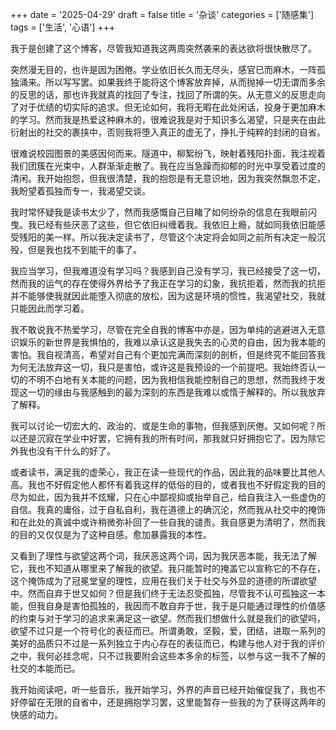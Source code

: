 +++
date = '2025-04-29'
draft = false
title = '杂谈'
categories = ['随感集']
tags = ['生活', '心语']
+++

我于是创建了这个博客，尽管我知道我这两周突然袭来的表达欲将很快散尽了。

突然漫无目的，也许是因为困倦。学业依旧长久而无尽头，感官已而麻木，一阵孤独涌来。所以写写罢。如果我终于能将这个博客放弃掉，从而抛掉一切无谓而多余的反思的话，那也许我就真的找回了专注，找回了所谓的矢。从无意义的反思走向了对于优绩的切实际的追求。但无论如何，我将无暇在此处闲话，投身于更加麻木的学习。然而我是热爱这种麻木的，很难说我是对于知识多么渴望，只是夹在由此衍射出的社交的裹挟中，否则我将堕入真正的虚无了，挣扎于纯粹的封闭的自省。

很难说校园图景的美感因何而来。隧道中，柳絮纷飞，映射着残阳扑面，我注视着我们团簇在光束中，人群渐渐走散了。我在应当急躁而抑郁的时光中享受着过度的清闲。我开始抱怨，但我很清楚，我的抱怨是有无意识地，因为我突然飘忽不定，我盼望着孤独而专一，我渴望交谈。

我时常怀疑我是读书太少了，然而我感慨自己目睹了如何纷杂的信息在我眼前闪曳。我已经有些厌恶了这些，但它依旧纠缠着我。我依旧上瘾，就如同我依旧能感受残阳的美一样。所以我决定读书了，尽管这个决定将会如同之前所有决定一般沉殁，但是我也找不到能干的事了。

我应当学习，但我难道没有学习吗？我感到自己没有学习，我已经接受了这一切，然而我的运气的存在使得外界给予了我正在学习的幻象，我抗拒着，然而我的抗拒并不能够使我就因此能堕入彻底的放松，因为这是环境的惯性，我渴望社交，我就只能因此而学习着。

我不敢说我不热爱学习，尽管在完全自我的博客中亦是，因为单纯的逃避进入无意识娱乐的新世界是我惧怕的，我难以承认这是我失去的心灵的自由，因为我本能的害怕。我自视清高，希望对自己有个更加完满而深刻的剖析，但是终究不能回答我为何无法放弃这一切，我只是害怕，或许这是我预设的一个前提吧。我始终否认一切的不明不白地有关本能的问题，因为我相信我能控制自己的思想，然而我终于发现这一切的缘由与我感触到的最为深刻的东西是我难以或惰于解释的。所以我放弃了解释。

我可以讨论一切宏大的、政治的、或是生命的事物，但我感到厌倦。又如何呢？所以还是沉寂在学业中好罢，它拥有我的所有时间，那我就只好拥抱它了。因为除它外我也没有干什么的好了。

或者读书，满足我的虚荣心，我正在读一些现代的作品，因此我的品味要比其他人高。我也不好假定他人都怀有着我这样的低俗的目的，或者我也不好假定我的目的尽为如此，因为我并不炫耀，只在心中鄙视抑或抬举自己，给自我注入一些虚伪的自信。我真的庸俗，过于自私自利，我在道德上的确沉沦，然而我从社交中的掩饰和在此处的真诚中或许稍微弥补回了一些自我的谴责。我自感更为清明了，然而我的目的又仅仅是为了这种自感。愈加暴露我的本性。

又看到了理性与欲望这两个词，我厌恶这两个词，因为我厌恶本能，我无法了解它，我也不知道从哪里来了解我的欲望。我只能暂时的掩盖它以宣称它的不存在，这个掩饰成为了冠冕堂皇的理性，应用在我们关于社交与外显的道德的所谓欲望中。然而自弃于世又如何？但是我们终于无法忍受孤独，尽管我不认可孤独这一本能，但我自身是害怕孤独的，我因而不敢自弃于世，我于是只能通过理性的价值感的约束与对于学习的追求来满足这一欲望。然而我们想做什么就是我们的欲望吗，欲望不过只是一个符号化的表征而已。所谓勇敢，坚毅，爱，团结，进取一系列的美好的品质只不过是一系列独立于内心存在的表征而已，构建与他人对于我的评价之中，我何必挂念呢，只不过我要附会这些本多余的标签，以参与这一我不了解的社交的本能而已。

我开始阅读吧，听一些音乐，我开始学习，外界的声音已经开始催促我了，我也不好停留在无限的自省中，还是拥抱学习罢，这里能暂存一些我的为了获得这两年的快感的动力。